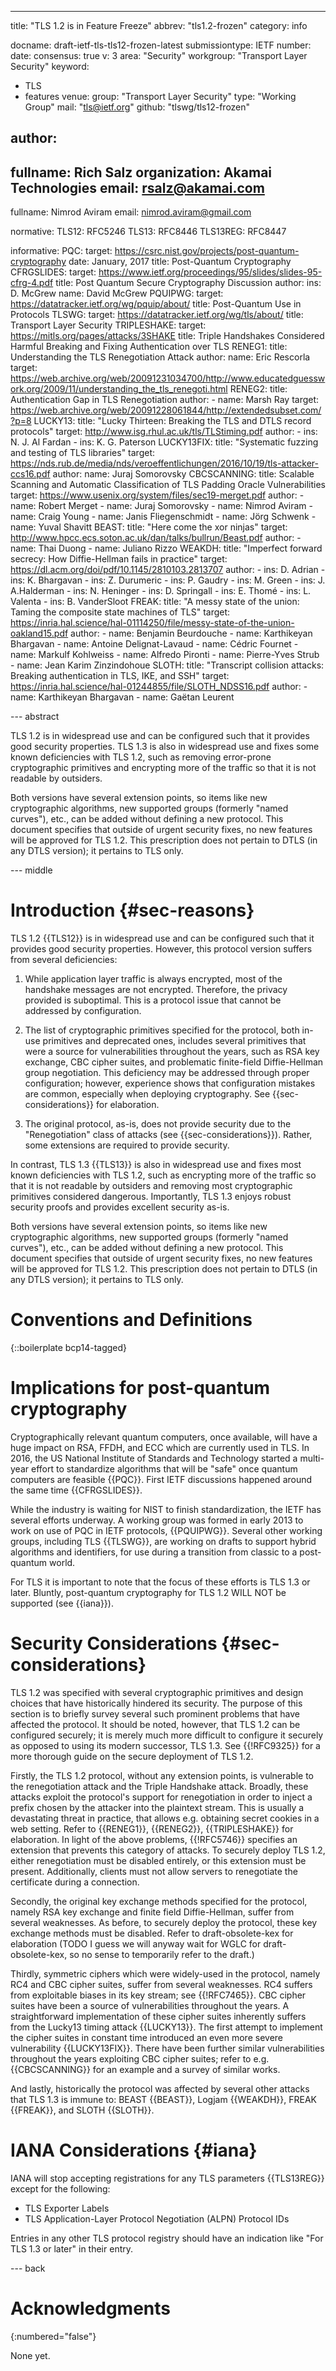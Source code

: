 ---
title: "TLS 1.2 is in Feature Freeze"
abbrev: "tls1.2-frozen"
category: info

docname: draft-ietf-tls-tls12-frozen-latest
submissiontype: IETF
number:
date:
consensus: true
v: 3
area: "Security"
workgroup: "Transport Layer Security"
keyword:
 - TLS
 - features
venue:
  group: "Transport Layer Security"
  type: "Working Group"
  mail: "tls@ietf.org"
  github: "tlswg/tls12-frozen"

author:
-
  fullname: Rich Salz
  organization: Akamai Technologies
  email: rsalz@akamai.com
-
  fullname: Nimrod Aviram
  email: nimrod.aviram@gmail.com

normative:
  TLS12: RFC5246
  TLS13: RFC8446
  TLS13REG: RFC8447

informative:
  PQC:
    target: https://csrc.nist.gov/projects/post-quantum-cryptography
    date: January, 2017
    title: Post-Quantum Cryptography
  CFRGSLIDES:
    target: https://www.ietf.org/proceedings/95/slides/slides-95-cfrg-4.pdf
    title: Post Quantum Secure Cryptography Discussion
    author:
      ins: D. McGrew
      name: David McGrew
  PQUIPWG:
    target: https://datatracker.ietf.org/wg/pquip/about/
    title: Post-Quantum Use in Protocols
  TLSWG:
    target: https://datatracker.ietf.org/wg/tls/about/
    title: Transport Layer Security
  TRIPLESHAKE:
    target: https://mitls.org/pages/attacks/3SHAKE
    title: Triple Handshakes Considered Harmful Breaking and Fixing Authentication over TLS
  RENEG1:
    title: Understanding the TLS Renegotiation Attack
    author:
      name: Eric Rescorla
    target: https://web.archive.org/web/20091231034700/http://www.educatedguesswork.org/2009/11/understanding_the_tls_renegoti.html
  RENEG2:
    title: Authentication Gap in TLS Renegotiation
    author:
      - name: Marsh Ray
    target: https://web.archive.org/web/20091228061844/http://extendedsubset.com/?p=8
  LUCKY13:
    title: "Lucky Thirteen: Breaking the TLS and DTLS record protocols"
    target: http://www.isg.rhul.ac.uk/tls/TLStiming.pdf
    author:
      - ins: N. J. Al Fardan
      - ins: K. G. Paterson
  LUCKY13FIX:
    title: "Systematic fuzzing and testing of TLS libraries"
    target: https://nds.rub.de/media/nds/veroeffentlichungen/2016/10/19/tls-attacker-ccs16.pdf
    author:
      name: Juraj Somorovsky
  CBCSCANNING:
    title: Scalable Scanning and Automatic Classification of TLS Padding Oracle Vulnerabilities
    target: https://www.usenix.org/system/files/sec19-merget.pdf
    author:
      - name: Robert Merget
      - name: Juraj Somorovsky
      - name: Nimrod Aviram
      - name: Craig Young
      - name: Janis Fliegenschmidt
      - name: Jörg Schwenk
      - name: Yuval Shavitt
  BEAST:
    title: "Here come the xor ninjas"
    target: http://www.hpcc.ecs.soton.ac.uk/dan/talks/bullrun/Beast.pdf
    author:
      - name: Thai Duong
      - name: Juliano Rizzo
  WEAKDH:
    title: "Imperfect forward secrecy: How Diffie-Hellman fails in practice"
    target: https://dl.acm.org/doi/pdf/10.1145/2810103.2813707
    author:
      - ins: D. Adrian
      - ins: K. Bhargavan
      - ins: Z. Durumeric
      - ins: P. Gaudry
      - ins: M. Green
      - ins: J. A.Halderman
      - ins: N. Heninger
      - ins: D. Springall
      - ins: E. Thomé
      - ins: L. Valenta
      - ins: B. VanderSloot
  FREAK:
    title: "A messy state of the union: Taming the composite state machines of TLS"
    target: https://inria.hal.science/hal-01114250/file/messy-state-of-the-union-oakland15.pdf
    author:
      - name: Benjamin Beurdouche
      - name: Karthikeyan Bhargavan
      - name: Antoine Delignat-Lavaud
      - name: Cédric Fournet
      - name: Markulf Kohlweiss
      - name: Alfredo Pironti
      - name: Pierre-Yves Strub
      - name: Jean Karim Zinzindohoue
  SLOTH:
    title: "Transcript collision attacks: Breaking authentication in TLS, IKE, and SSH"
    target: https://inria.hal.science/hal-01244855/file/SLOTH_NDSS16.pdf
    author:
      - name: Karthikeyan Bhargavan
      - name: Gaëtan Leurent

--- abstract

TLS 1.2 is in widespread use and can be configured such that it provides good
security properties. TLS 1.3 is also in
widespread use and fixes some known deficiencies with TLS 1.2, such as
removing error-prone cryptographic primitives and encrypting more of the traffic
so that it is not readable by outsiders.

Both versions have several extension points, so items like new cryptographic
algorithms, new supported groups (formerly "named curves"),  etc., can be
added without defining a new protocol. This document specifies that outside of
urgent security fixes, no new features will be approved for TLS 1.2.
This prescription does not pertain to DTLS (in any DTLS version); it pertains to
TLS only.

--- middle

# Introduction {#sec-reasons}

TLS 1.2 {{TLS12}} is in widespread use and can be configured such that it provides good
security properties. However, this protocol version suffers from several
deficiencies:

1. While application layer traffic is always encrypted, most of the handshake
messages are not encrypted. Therefore, the privacy provided is suboptimal.
This is a protocol issue that cannot be addressed by configuration.

2. The list of cryptographic primitives specified for the protocol, both in-use
primitives and deprecated ones, includes several primitives that were a source for
vulnerabilities throughout the years, such as RSA key exchange, CBC cipher suites,
and problematic finite-field Diffie-Hellman group negotiation.
This deficiency may be addressed through proper configuration; however,
experience shows that configuration mistakes are common, especially when
deploying cryptography.
See {{sec-considerations}} for elaboration.

3. The original protocol, as-is, does not provide security due to the
"Renegotiation" class of attacks (see {{sec-considerations}}). Rather, some
extensions are required to provide security.

In contrast, TLS 1.3 {{TLS13}} is also in
widespread use and fixes most known deficiencies with TLS 1.2, such as
encrypting more of the traffic so that it is not readable by outsiders and
removing most cryptographic primitives considered dangerous. Importantly, TLS
1.3 enjoys robust security proofs and provides excellent security as-is.

Both versions have several extension points, so items like new cryptographic
algorithms, new supported groups (formerly "named curves"),  etc., can be
added without defining a new protocol. This document specifies that outside of
urgent security fixes, no new features will be approved for TLS 1.2.
This prescription does not pertain to DTLS (in any DTLS version); it pertains to
TLS only.

# Conventions and Definitions

{::boilerplate bcp14-tagged}

# Implications for post-quantum cryptography

Cryptographically relevant quantum computers, once available, will have a
huge impact on RSA, FFDH, and ECC which are currently used in TLS.
In 2016, the US National Institute of Standards and Technology started a
multi-year effort to standardize algorithms that will be "safe"
once quantum computers are feasible {{PQC}}. First IETF discussions happened
around the same time {{CFRGSLIDES}}.

While the industry is waiting for NIST to finish standardization, the
IETF has several efforts underway.
A working group was formed in early 2013 to work on use of PQC in IETF protocols,
{{PQUIPWG}}.
Several other working groups, including TLS {{TLSWG}},
are working on
drafts to support hybrid algorithms and identifiers, for use during a
transition from classic to a post-quantum world.

For TLS it is important to note that the focus of these efforts is TLS 1.3
or later.
Bluntly, post-quantum cryptography for
TLS 1.2 WILL NOT be supported (see {{iana}}).

# Security Considerations {#sec-considerations}

TLS 1.2 was specified with several cryptographic primitives and design choices
that have historically hindered its security. The purpose of this section is to
briefly survey several such prominent problems that have affected the protocol.
It should be noted, however, that TLS 1.2 can be configured securely; it is
merely much more difficult to configure it securely as opposed to using its
modern successor, TLS 1.3. See {{!RFC9325}} for a more thorough guide on the
secure deployment of TLS 1.2.

Firstly, the TLS 1.2 protocol, without any extension points, is vulnerable to
the renegotiation attack and the Triple Handshake attack. Broadly, these attacks
exploit the protocol's support for renegotiation in order to inject a prefix
chosen by the attacker into the plaintext stream. This is usually a devastating
threat in practice, that allows e.g. obtaining secret cookies in a web setting.
Refer to {{RENEG1}}, {{RENEG2}}, {{TRIPLESHAKE}} for elaboration. In light of
the above problems, {{!RFC5746}} specifies an extension that prevents this
category of attacks. To securely deploy TLS 1.2, either renegotiation must be
disabled entirely, or this extension must be present. Additionally, clients must
not allow servers to renegotiate the certificate during a connection.

Secondly, the original key exchange methods specified for the protocol, namely
RSA key exchange and finite field Diffie-Hellman, suffer from several
weaknesses. As before, to securely deploy the protocol, these key exchange
methods must be disabled.
Refer to draft-obsolete-kex for elaboration (TODO I guess we will anyway
wait for WGLC for draft-obsolete-kex, so no sense to temporarily refer to the
draft.)

Thirdly, symmetric ciphers which were widely-used in the protocol, namely RC4
and CBC cipher suites, suffer from several weaknesses. RC4 suffers from
exploitable biases in its key stream; see {{!RFC7465}}. CBC cipher suites have
been a source of vulnerabilities throughout the years. A straightforward
implementation of these cipher suites inherently suffers from the Lucky13 timing
attack {{LUCKY13}}. The first attempt to implement the cipher suites in
constant time introduced an even more severe vulnerability {{LUCKY13FIX}}.
There have been further similar vulnerabilities throughout the
years exploiting CBC cipher suites; refer to e.g. {{CBCSCANNING}}
for an example and a survey of similar works.

And lastly, historically the protocol was affected by several other attacks that
TLS 1.3 is immune to:
BEAST {{BEAST}}, Logjam {{WEAKDH}}, FREAK {{FREAK}}, and SLOTH {{SLOTH}}.

# IANA Considerations {#iana}

IANA will stop accepting registrations for any TLS parameters {{TLS13REG}}
except for the following:

- TLS Exporter Labels
- TLS Application-Layer Protocol Negotiation (ALPN) Protocol IDs

Entries in any other TLS protocol registry should have an indication like
"For TLS 1.3 or later" in their entry.


--- back

# Acknowledgments
{:numbered="false"}

None yet.
